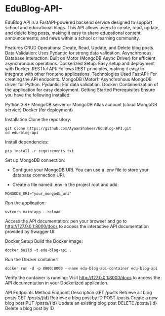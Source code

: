 # EduBlog-API-
EduBlog API is a FastAPI-powered backend service designed to support school and educational blogs. This API allows users to create, read, update, and delete blog posts, making it easy to share educational content, announcements, and news within a school or learning community. 

Features
CRUD Operations: Create, Read, Update, and Delete blog posts.
Data Validation: Uses Pydantic for strong data validation.
Asynchronous Database Interaction: Built on Motor (MongoDB Async Driver) for efficient asynchronous operations.
Dockerized Setup: Easy setup and deployment with Docker.
RESTful API: Follows REST principles, making it easy to integrate with other frontend applications.
Technologies Used
FastAPI: For creating the API endpoints.
MongoDB (Motor): Asynchronous MongoDB driver for Python.
Pydantic: For data validation.
Docker: Containerization of the application for easy deployment.
Getting Started
Prerequisites
Ensure you have the following installed:

Python 3.8+
MongoDB server or MongoDB Atlas account (cloud MongoDB service)
Docker (for deployment)


Installation
Clone the repository:
```
git clone https://github.com/AyaanShaheer/EduBlog-API.git
cd edu-blog-api
```
Install dependencies:
```
pip install -r requirements.txt

```
Set up MongoDB connection:

* Configure your MongoDB URI. You can use a .env file to store your database connection URI.

* Create a file named .env in the project root and add:
```
MONGODB_URI="your_mongodb_uri"
```
Run the application:
```
uvicorn main:app --reload
```
Access the API documentation:
pen your browser and go to http://127.0.0.1:8000/docs to access the interactive API documentation provided by Swagger UI.

Docker Setup
Build the Docker image:
```
docker build -t edu-blog-api .
```
Run the Docker container:
```
docker run -d -p 8000:8000 --name edu-blog-api-container edu-blog-api
```
Verify the container is running:
Visit http://127.0.0.1:8000/docs to access the API documentation in your Dockerized application.

API Endpoints
Method	Endpoint	                       Description
GET	     /posts	                      Retrieve all blog posts
GET	     /posts/{id}	                Retrieve a blog post by ID
POST	   /posts	                      Create a new blog post
PUT	     /posts/{id}	                Update an existing blog post
DELETE	 /posts/{id}	                Delete a blog post by ID
